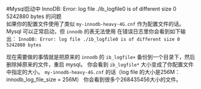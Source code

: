 #Mysql启动中 InnoDB: Error: log file ./ib_logfile0 is of different size 0 5242880 bytes 的问题  
如果你的配置文件使用了类似 `my-innodb-heavy-4G.cnf` 作为配置文件的话。
Mysql 可以正常启动，但 `innodb` 的表无法使用
在错误日志里你会看到如下输出：
`InnoDB: Error: log file ./ib_logfile0 is of different size 0 5242880 bytes`

现在需要做的事情就是把原来的 `innodb` 的 `ib_logfile×` 备份到一个目录下，然后删除掉原来的文件，重启 mysql。
你会看到 `ib_logfile*` 大小变成了你配置文件中指定的大小。
`my-innodb-heavy-4G.cnf` 的话（log file 的大小是256M：innodb_log_file_size = 256M）
你会看到很多个268435456大小的文件。